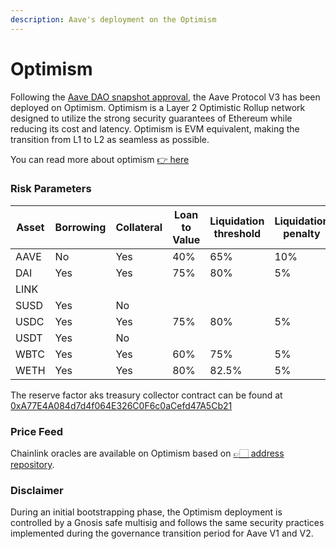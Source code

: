 ```yaml
---
description: Aave's deployment on the Optimism
---
```


# Optimism

Following the [Aave DAO snapshot approval](https://snapshot.org/#/aave.eth/proposal/0xba58ab5e24dcaef5490fd8717320f74e3c85aea36811d421b48822d4069b6d45), the Aave Protocol V3 has been deployed on Optimism. Optimism is a Layer 2 Optimistic Rollup network designed to utilize the strong security guarantees of Ethereum while reducing its cost and latency. Optimism is EVM equivalent, making the transition from L1 to L2 as seamless as possible.

You can read more about optimism [👉 here](https://www.optimism.io/about)

### Risk Parameters

| Asset | Borrowing | Collateral | Loan to Value | Liquidation threshold | Liquidation penalty | Reserve Factor |
| ----- | --------- | ---------- | ------------- | --------------------- | ------------------- | -------------- |
| AAVE  | No        | Yes        | 40%           | 65%                   | 10%                 |                |
| DAI   | Yes       | Yes        | 75%           | 80%                   | 5%                  | 10%            |
| LINK  |
| SUSD  | Yes       | No         |               |                       |                     | 10%            |
| USDC  | Yes       | Yes        | 75%           | 80%                   | 5%                  | 10%            |
| USDT  | Yes       | No         |               |                       |                     | 10%            |
| WBTC  | Yes       | Yes        | 60%           | 75%                   | 5%                  | 20%            |
| WETH  | Yes       | Yes        | 80%           | 82.5%                 | 5%                  | 10%            |

The reserve factor aks treasury collector contract can be found at [0xA77E4A084d7d4f064E326C0F6c0aCefd47A5Cb21](https://optimistic.etherscan.io/address/0xA77E4A084d7d4f064E326C0F6c0aCefd47A5Cb21#code)

### Price Feed

Chainlink oracles are available on Optimism based on [👉🏻 address repository](https://docs.chain.link/docs/optimism-price-feeds/).

### Disclaimer

During an initial bootstrapping phase, the Optimism deployment is controlled by a Gnosis safe multisig and follows the same security practices implemented during the governance transition period for Aave V1 and V2.
